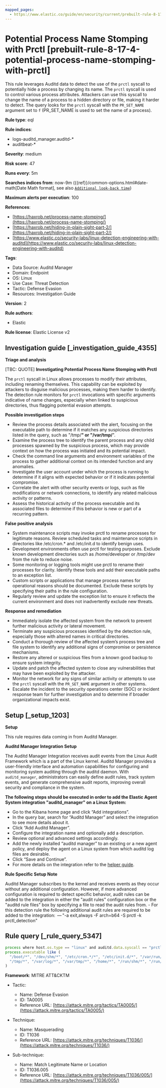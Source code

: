 ```yaml
---
mapped_pages:
  - https://www.elastic.co/guide/en/security/current/prebuilt-rule-8-17-4-potential-process-name-stomping-with-prctl.html
---
```


# Potential Process Name Stomping with Prctl [prebuilt-rule-8-17-4-potential-process-name-stomping-with-prctl]

This rule leverages Auditd data to detect the use of the `prctl` syscall to potentially hide a process by changing its name. The `prctl` syscall is used to control various process attributes. Attackers can use this syscall to change the name of a process to a hidden directory or file, making it harder to detect. The query looks for the `prctl` syscall with the `PR_SET_NAME` argument set to `f` (PR_SET_NAME is used to set the name of a process).

**Rule type**: eql

**Rule indices**:

* logs-auditd_manager.auditd-*
* auditbeat-*

**Severity**: medium

**Risk score**: 47

**Runs every**: 5m

**Searches indices from**: now-9m ({{ref}}/common-options.html#date-math[Date Math format], see also [`Additional look-back time`](docs-content://solutions/security/detect-and-alert/create-detection-rule.md#rule-schedule))

**Maximum alerts per execution**: 100

**References**:

* [https://haxrob.net/process-name-stomping/](https://haxrob.net/process-name-stomping/)
* [https://haxrob.net/hiding-in-plain-sight-part-2/](https://haxrob.net/hiding-in-plain-sight-part-2/)
* [https://www.elastic.co/security-labs/linux-detection-engineering-with-auditd](https://www.elastic.co/security-labs/linux-detection-engineering-with-auditd)

**Tags**:

* Data Source: Auditd Manager
* Domain: Endpoint
* OS: Linux
* Use Case: Threat Detection
* Tactic: Defense Evasion
* Resources: Investigation Guide

**Version**: 2

**Rule authors**:

* Elastic

**Rule license**: Elastic License v2

## Investigation guide [_investigation_guide_4355]

**Triage and analysis**

[TBC: QUOTE]
**Investigating Potential Process Name Stomping with Prctl**

The `prctl` syscall in Linux allows processes to modify their attributes, including renaming themselves. This capability can be exploited by attackers to disguise malicious processes, making them harder to identify. The detection rule monitors for `prctl` invocations with specific arguments indicative of name changes, especially when linked to suspicious directories, thus flagging potential evasion attempts.

**Possible investigation steps**

* Review the process details associated with the alert, focusing on the executable path to determine if it matches any suspicious directories listed in the query, such as "/tmp/**" or "/var/tmp/**".
* Examine the process tree to identify the parent process and any child processes spawned by the suspicious process, which may provide context on how the process was initiated and its potential impact.
* Check the command line arguments and environment variables of the process to gather additional context on its intended function and any anomalies.
* Investigate the user account under which the process is running to determine if it aligns with expected behavior or if it indicates potential compromise.
* Correlate the alert with other security events or logs, such as file modifications or network connections, to identify any related malicious activity or patterns.
* Assess the historical activity of the process executable and its associated files to determine if this behavior is new or part of a recurring pattern.

**False positive analysis**

* System maintenance scripts may invoke prctl to rename processes for legitimate reasons. Review scheduled tasks and maintenance scripts in directories like /etc/cron.* and /etc/init.d to identify benign uses.
* Development environments often use prctl for testing purposes. Exclude known development directories such as /home/developer or /tmp/dev from the rule to reduce noise.
* Some monitoring or logging tools might use prctl to rename their processes for clarity. Identify these tools and add their executable paths to an exception list.
* Custom scripts or applications that manage process names for operational reasons should be documented. Exclude these scripts by specifying their paths in the rule configuration.
* Regularly review and update the exception list to ensure it reflects the current environment and does not inadvertently exclude new threats.

**Response and remediation**

* Immediately isolate the affected system from the network to prevent further malicious activity or lateral movement.
* Terminate any suspicious processes identified by the detection rule, especially those with altered names in critical directories.
* Conduct a thorough review of the affected system’s process tree and file system to identify any additional signs of compromise or persistence mechanisms.
* Restore any altered or suspicious files from a known good backup to ensure system integrity.
* Update and patch the affected system to close any vulnerabilities that may have been exploited by the attacker.
* Monitor the network for any signs of similar activity or attempts to use the `prctl` syscall with the `PR_SET_NAME` argument in other systems.
* Escalate the incident to the security operations center (SOC) or incident response team for further investigation and to determine if broader organizational impacts exist.


## Setup [_setup_1203]

**Setup**

This rule requires data coming in from Auditd Manager.

**Auditd Manager Integration Setup**

The Auditd Manager Integration receives audit events from the Linux Audit Framework which is a part of the Linux kernel. Auditd Manager provides a user-friendly interface and automation capabilities for configuring and monitoring system auditing through the auditd daemon. With `auditd_manager`, administrators can easily define audit rules, track system events, and generate comprehensive audit reports, improving overall security and compliance in the system.

**The following steps should be executed in order to add the Elastic Agent System integration "auditd_manager" on a Linux System:**

* Go to the Kibana home page and click “Add integrations”.
* In the query bar, search for “Auditd Manager” and select the integration to see more details about it.
* Click “Add Auditd Manager”.
* Configure the integration name and optionally add a description.
* Review optional and advanced settings accordingly.
* Add the newly installed “auditd manager” to an existing or a new agent policy, and deploy the agent on a Linux system from which auditd log files are desirable.
* Click “Save and Continue”.
* For more details on the integration refer to the [helper guide](https://docs.elastic.co/integrations/auditd_manager).

**Rule Specific Setup Note**

Auditd Manager subscribes to the kernel and receives events as they occur without any additional configuration. However, if more advanced configuration is required to detect specific behavior, audit rules can be added to the integration in either the "audit rules" configuration box or the "auditd rule files" box by specifying a file to read the audit rules from. - For this detection rule the following additional audit rules are required to be added to the integration:  — "-a exit,always -F arch=b64 -S prctl -k prctl_detection"


## Rule query [_rule_query_5347]

```js
process where host.os.type == "linux" and auditd.data.syscall == "prctl" and auditd.data.a0 == "f" and
process.executable like (
  "/boot/*", "/dev/shm/*", "/etc/cron.*/*", "/etc/init.d/*", "/var/run/*", "/etc/update-motd.d/*",
  "/tmp/*", "/var/log/*", "/var/tmp/*", "/home/*", "/run/shm/*", "/run/*", "./*"
)
```

**Framework**: MITRE ATT&CKTM

* Tactic:

    * Name: Defense Evasion
    * ID: TA0005
    * Reference URL: [https://attack.mitre.org/tactics/TA0005/](https://attack.mitre.org/tactics/TA0005/)

* Technique:

    * Name: Masquerading
    * ID: T1036
    * Reference URL: [https://attack.mitre.org/techniques/T1036/](https://attack.mitre.org/techniques/T1036/)

* Sub-technique:

    * Name: Match Legitimate Name or Location
    * ID: T1036.005
    * Reference URL: [https://attack.mitre.org/techniques/T1036/005/](https://attack.mitre.org/techniques/T1036/005/)



